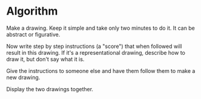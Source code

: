 # Algorithm

Make a drawing. Keep it simple and take only two minutes to do it. It can be abstract or figurative.

Now write step by step instructions (a "score") that when followed will result in this drawing. If it's a representational drawing, describe how to draw it, but don't say what it is.

Give the instructions to someone else and have them follow them to make a new drawing.

Display the two drawings together.
